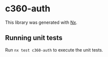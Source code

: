 # c360-auth

This library was generated with [Nx](https://nx.dev).

## Running unit tests

Run `nx test c360-auth` to execute the unit tests.
